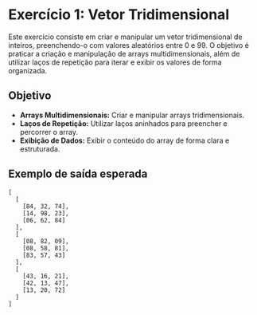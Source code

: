 # Exercício 1: Vetor Tridimensional

Este exercício consiste em criar e manipular um vetor tridimensional de inteiros, preenchendo-o com valores aleatórios entre 0 e 99. O objetivo é praticar a criação e manipulação de arrays multidimensionais, além de utilizar laços de repetição para iterar e exibir os valores de forma organizada.

## Objetivo

- **Arrays Multidimensionais:** Criar e manipular arrays tridimensionais.
- **Laços de Repetição:** Utilizar laços aninhados para preencher e percorrer o array.
- **Exibição de Dados:** Exibir o conteúdo do array de forma clara e estruturada.

## Exemplo de saída esperada

```plaintext
[
  [
    [84, 32, 74],
    [14, 98, 23],
    [06, 62, 84]
  ],
  [
    [08, 82, 09],
    [08, 58, 81],
    [83, 57, 43]
  ],
  [
    [43, 16, 21],
    [42, 13, 47],
    [13, 20, 72]
  ]
]
```
